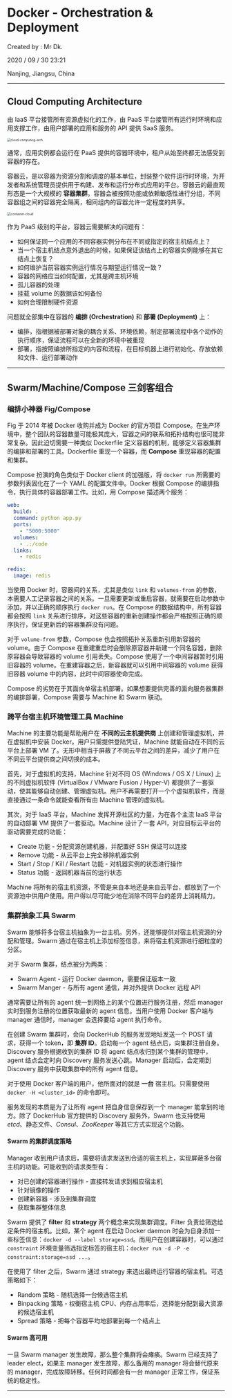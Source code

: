 # Docker - Orchestration & Deployment

Created by : Mr Dk.

2020 / 09 / 30 23:21

Nanjing, Jiangsu, China

---

## Cloud Computing Architecture

由 IaaS 平台接管所有资源虚拟化的工作，由 PaaS 平台接管所有运行时环境和应用支撑工作，由用户部署的应用和服务的 API 提供 SaaS 服务。

<img src="../img/cloud-computing-arch.png" alt="cloud-computing-arch" style="zoom:50%;" />

通常，应用实例都会运行在 PaaS 提供的容器环境中，租户从始至终都无法感受到容器的存在。

容器云，是以容器为资源分割和调度的基本单位，封装整个软件运行时环境，为开发者和系统管理员提供用于构建、发布和运行分布式应用的平台。容器云的最直观形态是一个大规模的 **容器集群**。容器会被按照功能或依赖敏感性进行分组，不同容器组之间的容器完全隔离，相同组内的容器允许一定程度的共享。

<img src="../img/container-cloud.png" alt="container-cloud" style="zoom:50%;" />

作为 PaaS 级别的平台，容器云需要解决的问题有：

- 如何保证同一个应用的不同容器实例分布在不同或指定的宿主机结点上？
- 当一个宿主机结点意外退出的时候，如果保证该结点上的容器实例能够在其它结点上恢复？
- 如何维护当前容器实例运行情况与期望运行情况一致？
- 容器的网络应当如何配置，尤其是跨主机环境
- 孤儿容器的处理
- 挂载 volume 的数据该如何备份
- 如何合理限制硬件资源

问题就全部集中在容器的 **编排 (Orchestration)** 和 **部署 (Deployment)** 上：

- 编排，指根据被部署对象的耦合关系、环境依赖，制定部署流程中各个动作的执行顺序，保证流程可以在全新的环境中被重现
- 部署，指按照编排所指定的内容和流程，在目标机器上进行初始化、存放依赖和文件、运行部署动作

---

## Swarm/Machine/Compose 三剑客组合

### 编排小神器 Fig/Compose

Fig 于 2014 年被 Docker 收购并成为 Docker 的官方项目 Compose。在生产环境中，整个团队的容器数量可能极其庞大，容器之间的联系和拓扑结构也很可能非常复杂。因此迫切需要一种类似 Dockerfile 定义容器的机制，能够定义容器集群的编排和部署的工具。Dockerfile 重现一个容器，而 **Compose** 重现容器的配置和集群。

Compose 扮演的角色类似于 Docker client 的加强版，将 `docker run` 所需要的参数列表固化在了一个 YAML 的配置文件中。Docker 根据 Compose 的编排指令，执行具体的容器部署工作。比如，用 Compose 描述两个服务：

```yaml
web:
  build: .
  command: python app.py
  ports:
    - "5000:5000"
  volumes:
    - .:/code
  links:
    - redis

redis:
  image: redis
```

当使用 Docker 时，容器间的关系，尤其是类似 `link` 和 `volumes-from` 的参数，本需要人工记录容器之间的关系。一旦需要更新或重启容器，就需要在启动参数中添加，并以正确的顺序执行 `docker run`。在 Compose 的数据结构中，所有容器都会按照 `link` 关系进行排序，对这些容器的重新创建操作都会严格按照正确的顺序执行，保证更新后的容器集群没有问题。

对于 `volume-from` 参数，Compose 也会按照拓扑关系重新引用新容器的 volume。由于 Compose 在重建重启时会删除原容器并新建一个同名容器，删除原容器会导致容器的 volume 引用丢失。Compose 使用了一个中间容器暂时引用旧容器的 volume。在重建容器之后，新容器就可以引用中间容器的 volume 获得旧容器 volume 中的内容，此时中间容器使命完成。

Compose 的劣势在于其面向单宿主机部署。如果想要提供完善的面向服务器集群的编排部署，Compose 需要与 Machine 和 Swarm 联动。

### 跨平台宿主机环境管理工具 Machine

Machine 的主要功能是帮助用户在 **不同的云主机提供商** 上创建和管理虚拟机，并在虚拟机中安装 Docker。用户只需提供登陆凭证，Machine 就能自动在不同的云平台上部署 VM 了。无形中相当于屏蔽了不同云平台之间的差异，减少了用户在不同云平台提供商之间切换的成本。

首先，对于虚拟机的支持，Machine 针对不同 OS (Windows / OS X / Linux) 上的不同虚拟机软件 (VirtualBox / VMware Fusion / Hyper-V) 都提供了一套驱动，使其能够自动创建、管理虚拟机。用户不再需要打开一个个虚拟机软件，而是直接通过一条命令就能查看所有由 Machine 管理的虚拟机。

其次，对于 IaaS 平台，Machine 发挥开源社区的力量，为在各个主流 IaaS 平台的自动部署 VM 提供了一套驱动。Machine 设计了一套 API，对应目标云平台的驱动需要完成的功能：

- Create 功能 - 分配资源创建机器，并配置好 SSH 保证可以连接
- Remove 功能 - 从云平台上完全移除机器实例
- Start / Stop / Kill / Restart 功能 - 对机器实例的状态进行操作
- Status 功能 - 返回机器当前的运行状态

Machine 将所有的宿主机资源，不管是来自本地还是来自云平台，都放到了一个资源池中供用户使用。用户得以尽可能少地在消除不同平台的差异上消耗精力。

### 集群抽象工具 Swarm

Swarm 能够将多台宿主机抽象为一台主机。另外，还能够提供对宿主机资源的分配和管理。Swarm 通过在宿主机上添加标签信息，来将宿主机资源进行细粒度的分区。

对于 Swarm 集群，结点被分为两类：

- Swarm Agent - 运行 Docker daemon，需要保证版本一致
- Swarm Manger - 与所有 agent 通信，并对外提供 Docker 远程 API

通常需要让所有的 agent 统一到网络上的某个位置进行服务注册，然后 manager 实时到服务注册的位置获取最新的 agent 信息。当用户使用 Docker 客户端与 manager 通信时，manager 会选择要给 agent 执行命令。

在创建 Swarm 集群时，会向 DockerHub 的服务发现地址发送一个 POST 请求，获得一个 token，即 **集群 ID**。启动每一个 agent 结点后，向集群注册自身。Discovery 服务根据收到的集群 ID 将 agent 结点收归到某个集群的管理中，agent 结点会定时向 Discovery 服务发送心跳。Manager 启动后，会定期到 Discovery 服务中获取集群中的所有 agent 信息。

对于使用 Docker 客户端的用户，他所面对的就是 **一台** 宿主机。只需要使用 `docker -H <cluster_id>` 的命令即可。

服务发现的本质是为了让所有 agent 把自身信息保存到一个 manager 能拿到的地方。除了 DockerHub 官方提供的 Discovery 服务外，Swarm 也支持使用 _etcd_、静态文件、_Consul_、_ZooKeeper_ 等其它方式实现这个功能。

#### Swarm 的集群调度策略

Manager 收到用户请求后，需要将请求发送到合适的宿主机上，实现屏蔽多台宿主机的功能。可能收到的请求类型有：

- 对已创建的容器进行操作 - 直接转发请求到相应宿主机
- 针对镜像的操作
- 创建新容器 - 涉及到集群调度
- 获取集群整体信息

Swarm 提供了 **filter** 和 **strategy** 两个概念来实现集群调度。Filter 负责给筛选给定条件的宿主机。比如，某个 agent 在启动 Docker daemon 时会为自身添加一些标签信息：`docker -d --label storage=ssd`。而用户在创建容器时，可以通过 `constraint` 环境变量筛选指定标签的宿主机：`docker run -d -P -e constraint:storage=ssd ...`。

在使用了 filter 之后，Swarm 通过 strategy 来选出最终运行容器的宿主机。可选策略如下：

- Random 策略 - 随机选择一台候选宿主机
- Binpacking 策略 - 权衡宿主机 CPU、内存占用率后，选择能分配到最大资源的候选宿主机
- Spread 策略 - 把每个容器平均地部署到每一个结点上

#### Swarm 高可用

一旦 Swarm manager 发生故障，那么整个集群将会瘫痪。Swarm 已经支持了 leader elect，如果主 manager 发生故障，那么备用的 manager 将会替代原来的 manager，完成故障转移。任何时间都会有一台 manager 正常工作，保证系统的稳定性。

---
